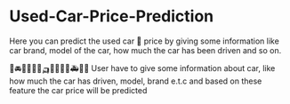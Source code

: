 # Used-Car-Price-Prediction

Here you can predict the used car 🚙 price by giving some information like car brand, model of the car, how much the car has been driven and so on.

🚙🚘🚐🚗🚓🚕🛺🚕🚚🚛🚒🚑🚗🚓
User have to give some information about car, like how much the car has driven, model, brand e.t.c and based on these feature the car price will be predicted
